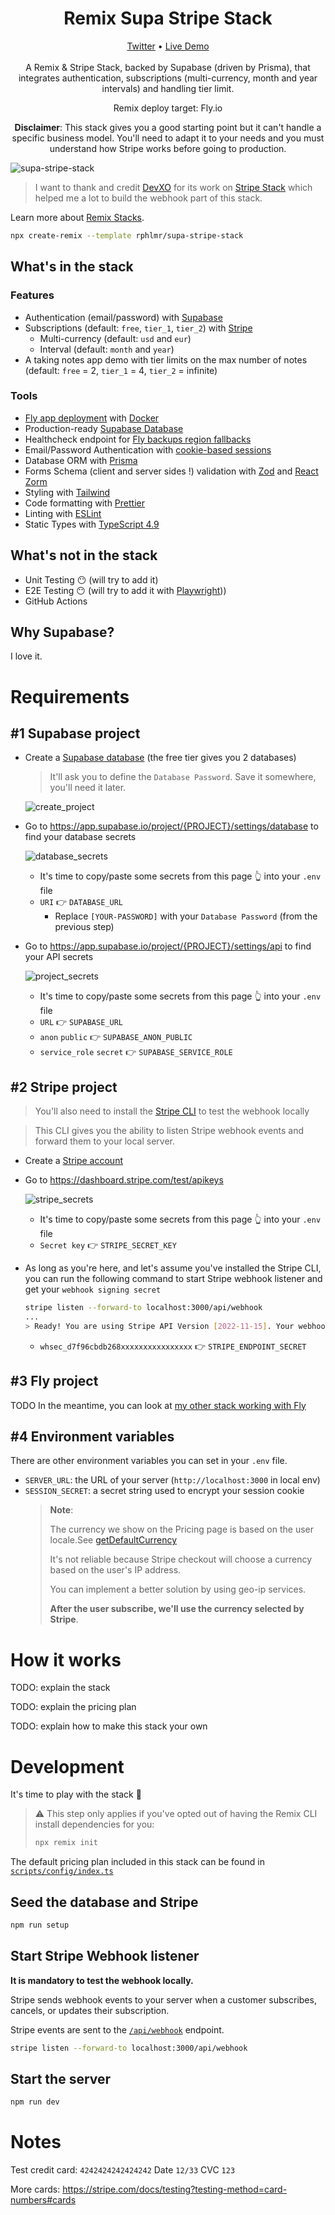 <h1 align="center">Remix Supa Stripe Stack</h1>

<p align="center">
  <a href="https://twitter.com/rphlmr">Twitter</a> • <a href="https://remix-supa-stripe-stack.fly.dev/">Live Demo</a>
  <br/>
  <br/>
  A Remix & Stripe Stack, backed by Supabase (driven by Prisma), that integrates authentication, subscriptions (multi-currency, month and year intervals) and handling tier limit.
</p>
<p align="center">
  Remix deploy target: Fly.io
</p>
<p align="center">
  <b>Disclaimer</b>: This stack gives you a good starting point but it can't handle a specific business model. You'll need to adapt it to your needs and you must understand how Stripe works before going to production.
</p>

![supa-stripe-stack](https://user-images.githubusercontent.com/20722140/216357731-806840c9-03f0-4ee5-a3cc-f12382b4bc88.png)

> I want to thank and credit [DevXO](https://github.com/dev-xo) for its work on [Stripe Stack](https://github.com/dev-xo/stripe-stack) which helped me a lot to build the webhook part of this stack.

Learn more about [Remix Stacks](https://remix.run/stacks).

```sh
npx create-remix --template rphlmr/supa-stripe-stack
```

## What's in the stack

### Features

- Authentication (email/password) with [Supabase](https://supabase.com/)
- Subscriptions (default: `free`, `tier_1`, `tier_2`) with [Stripe](https://stripe.com/)
  - Multi-currency (default: `usd` and `eur`)
  - Interval (default: `month` and `year`)
- A taking notes app demo with tier limits on the max number of notes (default: `free` = 2, `tier_1` = 4, `tier_2` = infinite)

### Tools

- [Fly app deployment](https://fly.io) with [Docker](https://www.docker.com/products/docker-desktop/)
- Production-ready [Supabase Database](https://supabase.com/)
- Healthcheck endpoint for [Fly backups region fallbacks](https://fly.io/docs/reference/configuration/#services-http_checks)
- Email/Password Authentication with [cookie-based sessions](https://remix.run/docs/en/v1/api/remix#createcookiesessionstorage)
- Database ORM with [Prisma](https://prisma.io)
- Forms Schema (client and server sides !) validation with [Zod](https://github.com/colinhacks/zod) and [React Zorm](https://github.com/esamattis/react-zorm)
- Styling with [Tailwind](https://tailwindcss.com/)
- Code formatting with [Prettier](https://prettier.io)
- Linting with [ESLint](https://eslint.org)
- Static Types with [TypeScript 4.9](https://typescriptlang.org)

## What's not in the stack

- Unit Testing 😶 (will try to add it)
- E2E Testing 😶 (will try to add it with [Playwright](https://playwright.dev/)))
- GitHub Actions

## Why Supabase?

I love it.

# Requirements

## #1 Supabase project

- Create a [Supabase database](https://supabase.com/) (the free tier gives you 2 databases)

  > It'll ask you to define the `Database Password`. Save it somewhere, you'll need it later.

  ![create_project](https://user-images.githubusercontent.com/20722140/216093400-405916ae-7c30-4aa1-8c73-b41a512f1507.png)

- Go to https://app.supabase.io/project/{PROJECT}/settings/database to find your database secrets

  ![database_secrets](https://user-images.githubusercontent.com/20722140/216097216-f77a56ac-b17e-4031-bd29-ad239639829d.png)

  - It's time to copy/paste some secrets from this page 👆 into your `.env` file
  - `URI` 👉 `DATABASE_URL`
    - Replace `[YOUR-PASSWORD]` with your `Database Password` (from the previous step)

- Go to https://app.supabase.io/project/{PROJECT}/settings/api to find your API secrets

  ![project_secrets](https://user-images.githubusercontent.com/20722140/216094297-df265aaf-1c50-4dc7-bdd0-14bc8aa00e17.png)

  - It's time to copy/paste some secrets from this page 👆 into your `.env` file
  - `URL` 👉 `SUPABASE_URL`
  - `anon` `public` 👉 `SUPABASE_ANON_PUBLIC`
  - `service_role` `secret` 👉 `SUPABASE_SERVICE_ROLE`

## #2 Stripe project

> You'll also need to install the [Stripe CLI](https://stripe.com/docs/stripe-cli) to test the webhook locally

> This CLI gives you the ability to listen Stripe webhook events and forward them to your local server.

- Create a [Stripe account](https://dashboard.stripe.com/register)
- Go to https://dashboard.stripe.com/test/apikeys

  ![stripe_secrets](https://user-images.githubusercontent.com/20722140/216101036-1e94b7fe-29e6-4f34-85eb-9e0f7c0002a4.png)

  - It's time to copy/paste some secrets from this page 👆 into your `.env` file
  - `Secret key` 👉 `STRIPE_SECRET_KEY`

- As long as you're here, and let's assume you've installed the Stripe CLI, you can run the following command to start Stripe webhook listener and get your `webhook signing secret`
  ```sh
  stripe listen --forward-to localhost:3000/api/webhook
  ...
  > Ready! You are using Stripe API Version [2022-11-15]. Your webhook signing secret is whsec_d7f96cbdb268xxxxxxxxxxxxxxxx
  ```
  - `whsec_d7f96cbdb268xxxxxxxxxxxxxxxx` 👉 `STRIPE_ENDPOINT_SECRET`

## #3 Fly project

TODO
In the meantime, you can look at [my other stack working with Fly](https://github.com/rphlmr/supa-fly-stack/blob/main/README.md#deployment)

## #4 Environment variables

There are other environment variables you can set in your `.env` file.

- `SERVER_URL`: the URL of your server (`http://localhost:3000` in local env)
- `SESSION_SECRET`: a secret string used to encrypt your session cookie
  > **Note**:
  >
  > The currency we show on the Pricing page is based on the user locale.See [getDefaultCurrency](app/utils/http.server.ts)
  >
  > It's not reliable because Stripe checkout will choose a currency based on the user's IP address.
  >
  > You can implement a better solution by using geo-ip services.
  >
  > **After the user subscribe, we'll use the currency selected by Stripe**.

# How it works

TODO: explain the stack

TODO: explain the pricing plan

TODO: explain how to make this stack your own

# Development

It's time to play with the stack 🎉

> ⚠️ This step only applies if you've opted out of having the Remix CLI install dependencies for you:
>
> ```sh
> npx remix init
> ```

The default pricing plan included in this stack can be found in [`scripts/config/index.ts`](scripts/config/index.ts)

## Seed the database and Stripe

```sh
npm run setup
```

## Start Stripe Webhook listener

**It is mandatory to test the webhook locally.**

Stripe sends webhook events to your server when a customer subscribes, cancels, or updates their subscription.

Stripe events are sent to the [`/api/webhook`](app/routes/api/webhook.ts) endpoint.

```sh
stripe listen --forward-to localhost:3000/api/webhook
```

## Start the server

```sh
npm run dev
```

# Notes

Test credit card: `4242424242424242` Date `12/33` CVC `123`

More cards: https://stripe.com/docs/testing?testing-method=card-numbers#cards

